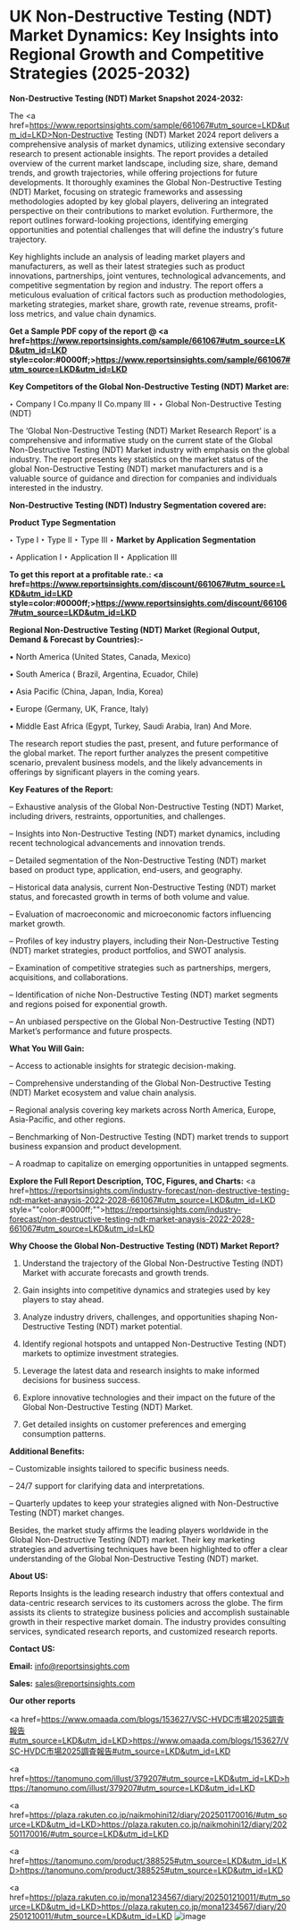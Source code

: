 # UK Non-Destructive Testing (NDT) Market Dynamics: Key Insights into Regional Growth and Competitive Strategies (2025-2032)

<strong>Non-Destructive Testing (NDT) Market Snapshot 2024-2032:</strong>

The <a href=https://www.reportsinsights.com/sample/661067#utm_source=LKD&utm_id=LKD>Non-Destructive Testing (NDT) Market 2024 report</a> delivers a comprehensive analysis of market dynamics, utilizing extensive secondary research to present actionable insights. The report provides a detailed overview of the current market landscape, including size, share, demand trends, and growth trajectories, while offering projections for future developments. It thoroughly examines the Global Non-Destructive Testing (NDT) Market, focusing on strategic frameworks and assessing methodologies adopted by key global players, delivering an integrated perspective on their contributions to market evolution. Furthermore, the report outlines forward-looking projections, identifying emerging opportunities and potential challenges that will define the industry's future trajectory.

Key highlights include an analysis of leading market players and manufacturers, as well as their latest strategies such as product innovations, partnerships, joint ventures, technological advancements, and competitive segmentation by region and industry. The report offers a meticulous evaluation of critical factors such as production methodologies, marketing strategies, market share, growth rate, revenue streams, profit-loss metrics, and value chain dynamics.

<strong>Get a Sample PDF copy of the report @ <a href=https://www.reportsinsights.com/sample/661067#utm_source=LKD&utm_id=LKD style=color:#0000ff;>https://www.reportsinsights.com/sample/661067#utm_source=LKD&utm_id=LKD</a></strong>

<strong>Key Competitors of the Global Non-Destructive Testing (NDT) Market are:</strong>

‣ Company I Co.mpany II Co.mpany III
‣ 
‣ Global Non-Destructive Testing (NDT)

The ‘Global Non-Destructive Testing (NDT) Market Research Report’ is a comprehensive and informative study on the current state of the Global Non-Destructive Testing (NDT) Market industry with emphasis on the global industry. The report presents key statistics on the market status of the global Non-Destructive Testing (NDT) market manufacturers and is a valuable source of guidance and direction for companies and individuals interested in the industry.

<strong>Non-Destructive Testing (NDT) Industry Segmentation covered are:</strong>

<strong>Product Type Segmentation</strong>

‣ Type I
‣ Type II
‣ Type III
‣ 
<strong>Market by Application Segmentation</strong>

‣ Application I
‣ Application II 
‣ Application III

<strong>To get this report at a profitable rate.: <a href=https://www.reportsinsights.com/discount/661067#utm_source=LKD&utm_id=LKD style=color:#0000ff;>https://www.reportsinsights.com/discount/661067#utm_source=LKD&utm_id=LKD</a></strong>

<strong>Regional Non-Destructive Testing (NDT) Market (Regional Output, Demand &amp; Forecast by Countries):-</strong>

• North America (United States, Canada, Mexico)

• South America ( Brazil, Argentina, Ecuador, Chile)

• Asia Pacific (China, Japan, India, Korea)

• Europe (Germany, UK, France, Italy)

• Middle East Africa (Egypt, Turkey, Saudi Arabia, Iran) And More.

The research report studies the past, present, and future performance of the global market. The report further analyzes the present competitive scenario, prevalent business models, and the likely advancements in offerings by significant players in the coming years.

<strong>Key Features of the Report:</strong>

– Exhaustive analysis of the Global Non-Destructive Testing (NDT) Market, including drivers, restraints, opportunities, and challenges.

– Insights into Non-Destructive Testing (NDT) market dynamics, including recent technological advancements and innovation trends.

– Detailed segmentation of the Non-Destructive Testing (NDT) market based on product type, application, end-users, and geography.

– Historical data analysis, current Non-Destructive Testing (NDT) market status, and forecasted growth in terms of both volume and value.

– Evaluation of macroeconomic and microeconomic factors influencing market growth.

– Profiles of key industry players, including their Non-Destructive Testing (NDT) market strategies, product portfolios, and SWOT analysis.

– Examination of competitive strategies such as partnerships, mergers, acquisitions, and collaborations.

– Identification of niche Non-Destructive Testing (NDT) market segments and regions poised for exponential growth.

– An unbiased perspective on the Global Non-Destructive Testing (NDT) Market’s performance and future prospects.

<strong>What You Will Gain:</strong>

– Access to actionable insights for strategic decision-making.

– Comprehensive understanding of the Global Non-Destructive Testing (NDT) Market ecosystem and value chain analysis.

– Regional analysis covering key markets across North America, Europe, Asia-Pacific, and other regions.

– Benchmarking of Non-Destructive Testing (NDT) market trends to support business expansion and product development.

– A roadmap to capitalize on emerging opportunities in untapped segments.

<strong>Explore the Full Report Description, TOC, Figures, and Charts:</strong>
<a href=https://reportsinsights.com/industry-forecast/non-destructive-testing-ndt-market-anaysis-2022-2028-661067#utm_source=LKD&utm_id=LKD style=""color:#0000ff;"">https://reportsinsights.com/industry-forecast/non-destructive-testing-ndt-market-anaysis-2022-2028-661067#utm_source=LKD&utm_id=LKD</a>

<strong>Why Choose the Global Non-Destructive Testing (NDT) Market Report?</strong>

1. Understand the trajectory of the Global Non-Destructive Testing (NDT) Market with accurate forecasts and growth trends.

2. Gain insights into competitive dynamics and strategies used by key players to stay ahead.

3. Analyze industry drivers, challenges, and opportunities shaping Non-Destructive Testing (NDT) market potential.

4. Identify regional hotspots and untapped Non-Destructive Testing (NDT) markets to optimize investment strategies.

5. Leverage the latest data and research insights to make informed decisions for business success.

6. Explore innovative technologies and their impact on the future of the Global Non-Destructive Testing (NDT) Market.

7. Get detailed insights on customer preferences and emerging consumption patterns.

<strong>Additional Benefits:</strong>

– Customizable insights tailored to specific business needs.

– 24/7 support for clarifying data and interpretations.

– Quarterly updates to keep your strategies aligned with Non-Destructive Testing (NDT) market changes.

Besides, the market study affirms the leading players worldwide in the Global Non-Destructive Testing (NDT) market. Their key marketing strategies and advertising techniques have been highlighted to offer a clear understanding of the Global Non-Destructive Testing (NDT) market.

<strong><strong>About US</strong>:</strong>

Reports Insights is the leading research industry that offers contextual and data-centric research services to its customers across the globe. The firm assists its clients to strategize business policies and accomplish sustainable growth in their respective market domain. The industry provides consulting services, syndicated research reports, and customized research reports.

<strong>Contact US:</strong>

<p class=><b>Email:</b> <a href=mailto:info@reportsinsights.com>info@reportsinsights.com</a></p>
<p class=><b>Sales:</b> <a href=mailto:sales@reportsinsights.com>sales@reportsinsights.com</a></p>

<strong>Our other reports</strong>

<a href=https://www.omaada.com/blogs/153627/VSC-HVDC市場2025調査報告#utm_source=LKD&utm_id=LKD>https://www.omaada.com/blogs/153627/VSC-HVDC市場2025調査報告#utm_source=LKD&utm_id=LKD</a>

<a href=https://tanomuno.com/illust/379207#utm_source=LKD&utm_id=LKD>https://tanomuno.com/illust/379207#utm_source=LKD&utm_id=LKD</a>

<a href=https://plaza.rakuten.co.jp/naikmohini12/diary/202501170016/#utm_source=LKD&utm_id=LKD>https://plaza.rakuten.co.jp/naikmohini12/diary/202501170016/#utm_source=LKD&utm_id=LKD</a>

<a href=https://tanomuno.com/product/388525#utm_source=LKD&utm_id=LKD>https://tanomuno.com/product/388525#utm_source=LKD&utm_id=LKD</a>

<a href=https://plaza.rakuten.co.jp/mona1234567/diary/202501210011/#utm_source=LKD&utm_id=LKD>https://plaza.rakuten.co.jp/mona1234567/diary/202501210011/#utm_source=LKD&utm_id=LKD</a>
![image](https://github.com/user-attachments/assets/3cb78f4c-5a0f-49ae-a0a3-b03e3e71e19d)
